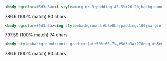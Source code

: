 ```html
<body bgcolor=#5d3a3a><i style=margin:-9;padding:45.5%+26.2%;background:#b5e0ba>
```
786.6 (100% match) 80 chars

```html
<body bgcolor=#5d3a3a><img style=background:#b5e0ba;padding:100;margin:-8>
```
797.59 (100% match) 74 chars

```html
<body style=background:conic-gradient(at+50%+66.7%,#5d3a3a+270deg,#b5e0ba+0deg)>
```
786.6 (100% match) 80 chars

